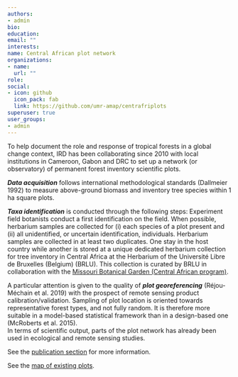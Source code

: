```yaml
---
authors:
- admin
bio: 
education:
email: ""
interests:
name: Central African plot network
organizations:
- name:
  url: ""
role: 
social:
- icon: github
  icon_pack: fab
  link: https://github.com/umr-amap/centrafriplots
superuser: true
user_groups:
- admin
---
```



To help document the role and response of tropical forests in a global change context, IRD has been collaborating since 2010 with local institutions in Cameroon, Gabon and DRC to set up a network (or observatory) of permanent forest inventory scientific plots. 

  
*__Data acquisition__* follows international methodological standards (Dallmeier 1992) to measure above-ground biomass and inventory tree species within 1 ha square plots. 

   
*__Taxa identification__* is conducted through the following steps:
Experiment field botanists conduct a first identification on the field. When possible, herbarium samples are collected for (i) each species of a plot present and (ii) all unidentified, or uncertain identification, individuals.
Herbarium samples are collected in at least two duplicates. One stay in the host country while another is stored at a unique dedicated herbarium collection for tree inventory in Central Africa at the Herbarium of the Université Libre de Bruxelles (Belgium) (BRLU). This collection is curated by BRLU in collaboration with the [Missouri Botanical Garden (Central African program)](http://www.missouribotanicalgarden.org/plant-science/plant-science/africa.aspx).

  
A particular attention is given to the quality of *__plot georeferencing__* (Réjou-Méchain et al. 2019) with the prospect of remote sensing product calibration/validation. Sampling of plot location is oriented towards representative forest types, and not fully random. It is therefore more suitable in a model-based statistical framework than in a design-based one (McRoberts et al. 2015).  
In terms of scientific output, parts of the plot network has already been used in ecological and remote sensing studies.   

See the [publication section](https://central-african-plot-network.netlify.app/publication/) for more information.

See the [map of existing plots]("https://central-african-plot-network.netlify.app/post/map/").





